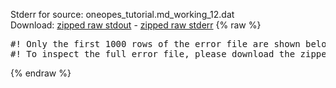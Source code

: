 Stderr for source:  oneopes_tutorial.md_working_12.dat   
Download: [zipped raw stdout](oneopes_tutorial.md_working_12.dat.plumed.stdout.txt.zip) - [zipped raw stderr](oneopes_tutorial.md_working_12.dat.plumed.stderr.txt.zip) 
{% raw %}
<pre>
#! Only the first 1000 rows of the error file are shown below
#! To inspect the full error file, please download the zipped raw stderr file above
</pre>
{% endraw %}
